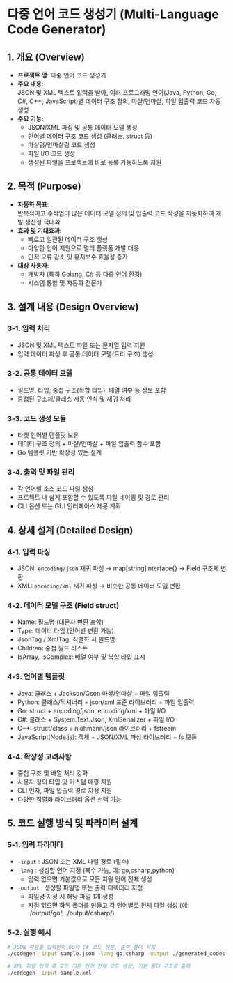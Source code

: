 # 다중 언어 코드 생성기 (Multi-Language Code Generator)

## 1. 개요 (Overview)
- **프로젝트 명**: 다중 언어 코드 생성기
- **주요 내용**:  
  JSON 및 XML 텍스트 입력을 받아, 여러 프로그래밍 언어(Java, Python, Go, C#, C++, JavaScript)별 데이터 구조 정의, 마샬/언마샬, 파일 입출력 코드 자동 생성  
- **주요 기능**:  
  - JSON/XML 파싱 및 공통 데이터 모델 생성  
  - 언어별 데이터 구조 코드 생성 (클래스, struct 등)  
  - 마샬링/언마샬링 코드 생성  
  - 파일 I/O 코드 생성  
  - 생성된 파일을 프로젝트에 바로 등록 가능하도록 지원  

## 2. 목적 (Purpose)
- **자동화 목표**:  
  반복적이고 수작업이 많은 데이터 모델 정의 및 입출력 코드 작성을 자동화하여 개발 생산성 극대화  
- **효과 및 기대효과**:  
  - 빠르고 일관된 데이터 구조 생성  
  - 다양한 언어 지원으로 멀티 플랫폼 개발 대응  
  - 인적 오류 감소 및 유지보수 효율성 증가  
- **대상 사용자**:  
  - 개발자 (특히 Golang, C# 등 다중 언어 환경)  
  - 시스템 통합 및 자동화 전문가  

## 3. 설계 내용 (Design Overview)

### 3-1. 입력 처리
- JSON 및 XML 텍스트 파일 또는 문자열 입력 지원  
- 입력 데이터 파싱 후 공통 데이터 모델(트리 구조) 생성  

### 3-2. 공통 데이터 모델
- 필드명, 타입, 중첩 구조(복합 타입), 배열 여부 등 정보 포함  
- 중첩된 구조체/클래스 자동 인식 및 재귀 처리  

### 3-3. 코드 생성 모듈
- 타겟 언어별 템플릿 보유  
- 데이터 구조 정의 + 마샬/언마샬 + 파일 입출력 함수 포함  
- Go 템플릿 기반 확장성 있는 설계  

### 3-4. 출력 및 파일 관리
- 각 언어별 소스 코드 파일 생성  
- 프로젝트 내 쉽게 포함할 수 있도록 파일 네이밍 및 경로 관리  
- CLI 옵션 또는 GUI 인터페이스 제공 계획  

## 4. 상세 설계 (Detailed Design)

### 4-1. 입력 파싱
- JSON: `encoding/json` 재귀 파싱 → map[string]interface{} → Field 구조체 변환  
- XML: `encoding/xml` 재귀 파싱 → 비슷한 공통 데이터 모델 변환  

### 4-2. 데이터 모델 구조 (Field struct)
- Name: 필드명 (대문자 변환 포함)  
- Type: 데이터 타입 (언어별 변환 가능)  
- JsonTag / XmlTag: 직렬화 시 필드명  
- Children: 중첩 필드 리스트  
- IsArray, IsComplex: 배열 여부 및 복합 타입 표시  

### 4-3. 언어별 템플릿
- Java: 클래스 + Jackson/Gson 마샬/언마샬 + 파일 입출력  
- Python: 클래스/딕셔너리 + json/xml 표준 라이브러리 + 파일 입출력  
- Go: struct + encoding/json, encoding/xml + 파일 I/O  
- C#: 클래스 + System.Text.Json, XmlSerializer + 파일 I/O  
- C++: struct/class + nlohmann/json 라이브러리 + fstream  
- JavaScript(Node.js): 객체 + JSON/XML 파싱 라이브러리 + fs 모듈  

### 4-4. 확장성 고려사항
- 중첩 구조 및 배열 처리 강화  
- 사용자 정의 타입 및 커스텀 매핑 지원  
- CLI 인자, 파일 입출력 경로 지정 지원  
- 다양한 직렬화 라이브러리 옵션 선택 가능  

## 5. 코드 실행 방식 및 파라미터 설계

### 5-1. 입력 파라미터
- `-input` : JSON 또는 XML 파일 경로 (필수)  
- `-lang` : 생성할 언어 지정 (복수 가능, 예: go,csharp,python)  
  - 입력 없으면 기본값으로 모든 지원 언어 전체 생성  
- `-output` : 생성할 파일명 또는 출력 디렉터리 지정  
  - 파일명 지정 시 해당 파일 1개 생성  
  - 지정 없으면 하위 폴더를 만들고 각 언어별로 전체 파일 생성 (예: ./output/go/, ./output/csharp/)  

### 5-2. 실행 예시
```bash
# JSON 파일을 입력받아 Go와 C# 코드 생성, 출력 폴더 지정
./codegen -input sample.json -lang go,csharp -output ./generated_codes

# XML 파일 입력 후 모든 지원 언어 전체 코드 생성, 기본 폴더 구조로 출력
./codegen -input sample.xml
